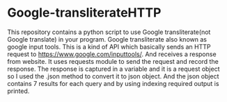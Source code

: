 # Google-transliterateHTTP
This repository contains a python script to use Google transliterate(not Google translate) in your program.
Google transliterate also known as google input tools. This is a kind of API which basically sends 
an HTTP request to https://www.google.com/inputtools/. And receives a response from website. It uses requests module to send the request and record the response.
The response is captured in a variable and it is a request object so I used the .json method to convert it to json object.
And the json object contains 7 results for each query and by using indexing required output is printed.
